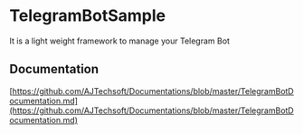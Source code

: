 # TelegramBotSample
It is a light weight framework to manage your Telegram Bot
## Documentation
[https://github.com/AJTechsoft/Documentations/blob/master/TelegramBotDocumentation.md](https://github.com/AJTechsoft/Documentations/blob/master/TelegramBotDocumentation.md)
